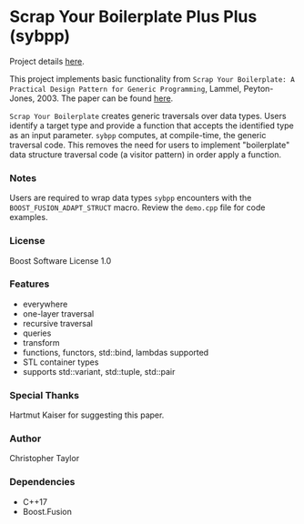 <!-- Copyright (c) 2021 Christopher Taylor                                          -->
<!-- Copyright (c) 2020 Christopher Taylor                                          -->
<!--                                                                                -->
<!--   Distributed under the Boost Software License, Version 1.0. (See accompanying -->
<!--   file LICENSE_1_0.txt or copy at http://www.boost.org/LICENSE_1_0.txt)        -->

# Scrap Your Boilerplate Plus Plus (sybpp)

Project details [here](http://www.github.com/ct-clmsn/sybpp/).

This project implements basic functionality from `Scrap Your Boilerplate: A Practical Design Pattern for Generic Programming`, Lammel, Peyton-Jones, 2003.
The paper can be found [here](https://www.microsoft.com/en-us/research/wp-content/uploads/2003/01/hmap.pdf).

`Scrap Your Boilerplate` creates generic traversals over data types. Users identify a target type and provide a function that accepts
the identified type as an input parameter. `sybpp` computes, at compile-time, the generic traversal code. This removes the need for
users to implement "boilerplate" data structure traversal code (a visitor pattern) in order apply a function.

### Notes

Users are required to wrap data types `sybpp` encounters with the `BOOST_FUSION_ADAPT_STRUCT` macro. Review the `demo.cpp` file for
code examples.

### License

Boost Software License 1.0

### Features

* everywhere
* one-layer traversal
* recursive traversal
* queries
* transform
* functions, functors, std::bind, lambdas supported
* STL container types
* supports std::variant, std::tuple, std::pair

### Special Thanks

Hartmut Kaiser for suggesting this paper.

### Author

Christopher Taylor

### Dependencies

* C++17
* Boost.Fusion
